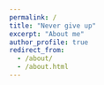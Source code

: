 ```yaml
---
permalink: /
title: "Never give up"
excerpt: "About me"
author_profile: true
redirect_from: 
  - /about/
  - /about.html
---
```



